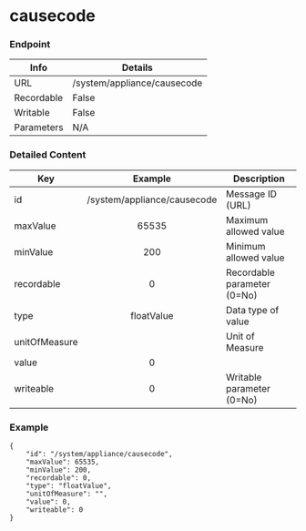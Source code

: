 # causecode



### Endpoint

| Info  | Details |
| ------------- | ------------- |
| URL   | /system/appliance/causecode   |
| Recordable   | False   |
| Writable   | False   |
| Parameters  | N/A |

### Detailed Content

|  Key  | Example | Description |
| ------------- | :------: | ------------------------------ |
|  id | /system/appliance/causecode | Message ID (URL) |
|  maxValue | 65535 | Maximum allowed value |
|  minValue | 200 | Minimum allowed value |
|  recordable | 0 | Recordable parameter (0=No) |
|  type | floatValue | Data type of value |
|  unitOfMeasure |  | Unit of Measure |
|  value | 0 |  |
|  writeable | 0 | Writable parameter (0=No) |



### Example
```
{
    "id": "/system/appliance/causecode",
    "maxValue": 65535,
    "minValue": 200,
    "recordable": 0,
    "type": "floatValue",
    "unitOfMeasure": "",
    "value": 0,
    "writeable": 0
}
```
